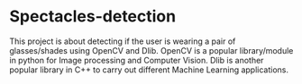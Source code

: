 # Spectacles-detection
This project is about detecting if the user is wearing a pair of glasses/shades using OpenCV and Dlib. OpenCV is a popular library/module in python for Image processing and Computer Vision. Dlib is another popular library in C++ to carry out different Machine Learning applications.
